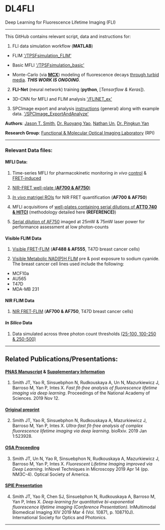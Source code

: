 # DL4FLI
Deep Learning for Fluorescence Lifetime Imaging (FLI)

--------------------------------------------------------------

This GitHub contains relevant script, data and instructions for:
1. FLI data simulation workflow (**MATLAB**)

  * FLIM ['/TPSFsimulation_FLIM'](https://github.com/jasontsmith2718/DL4FLI/tree/master/TPSFsimulation_FLIM)

  * Basic MFLI ['/TPSFsimulation_basic'](https://github.com/jasontsmith2718/DL4FLI/tree/master/TPSFsimulation_basic)
  
  * Monte-Carlo (via [__MCX__](http://mcx.space/)) modeling of fluorescence decays [through turbid media](https://github.com/jasontsmith2718/DL4FLI/tree/master/TPSFsimulation_MCX). _**THIS WORK IS ONGOING**_.

2. **FLI-Net** (neural network) training (**python**, [_Tensorflow & Keras_]).

  * 3D-CNN for MFLI and FLIM analysis ['/FLINET_ex'](https://github.com/jasontsmith2718/DL4FLI/tree/master/FLINET_ex)
  
3. SPCImage export and analysis [instructions](https://github.com/jasontsmith2718/DL4FLI/blob/master/SPCImage_ExportAndAnalyze/SPCImageExportAndAnalyze_slideShow.pptm?raw=true) (general) along with example data. ['/SPCImage_ExportAndAnalyze'](https://github.com/jasontsmith2718/DL4FLI/tree/master/SPCImage_ExportAndAnalyze)

__Authors__: [Jason T. Smith](https://www.researchgate.net/profile/Jason_Smith96), [Dr. Ruoyang Yao](https://www.researchgate.net/profile/Ruoyang_Yao), [Nathan Un](https://www.researchgate.net/profile/Nathan_John_Un), [Dr. Pingkun Yan](https://www.researchgate.net/profile/Pingkun_Yan)

__Research Group__: [Functional & Molecular Optical Imaging Laboratory](http://intes-lab.bme.rpi.edu/) (RPI)

--------------------------------------------------------------

### Relevant Data files:

#### MFLI Data:

1. Time-series MFLI for pharmacokinetic monitoring _in vivo_ [control](https://figshare.com/s/f216de0f63a352cd5c44) & [FRET-induced](https://figshare.com/s/db8dbc19455ea5fa82f3)

2. [NIR-FRET well-plate (**AF700 & AF750**)](https://figshare.com/s/841b13c73a1a35cc4e63)

3. [_In vivo_ matrigel ROIs](https://figshare.com/s/d3f1375e2fd6d10bc30f) for NIR FRET quantification (**AF700 & AF750**)

4. MFLI acquisitions of [well-plates containing serial dilutions of **ATTO 740 & HITCI**](https://figshare.com/s/af59c3fe4fc8479efffa) (methodology detailed here __(REFERENCE)__)

5. [Serial dilution of AF750](https://figshare.com/s/3ca9941b2c6e50f500eb) imaged at 25mW & 75mW laser power for performance assessment at low photon-counts

#### Visible FLIM Data

1. [Visible FRET-FLIM](https://figshare.com/s/541c3112813cbd417957) (**AF488 & AF555**, T47D breast cancer cells)

2. [Visible Metabolic NAD(P)H FLIM](https://figshare.com/s/0a78e95f917b142e53fc) pre & post exposure to sodium cyanide. The breast cancer cell lines used include the following:

  * MCF10a
  * AU565
  * T47D
  * MDA-MB 231

#### NIR FLIM Data

1. [NIR FRET-FLIM](https://figshare.com/s/d4d21918f719a8233f4a) (**AF700 & AF750**, T47D breast cancer cells)

#### _In Silico_ Data

1. Data simulated across three photon count thresholds [(25-100, 100-250 & 250-500)](https://figshare.com/s/e84c4d612654df989208)

--------------------------------------------------------------

## Related Publications/Presentations:

#### [PNAS Manuscript](https://www.pnas.org/content/early/2019/11/11/1912707116) & [Supplementary Information](https://www.pnas.org/content/pnas/suppl/2019/11/11/1912707116.DCSupplemental/pnas.1912707116.sapp.pdf)
1) Smith JT, Yao R, Sinsuebphon N, Rudkouskaya A, Un N, Mazurkiewicz J, Barroso M, Yan P, Intes X. _Fast fit-free analysis of fluorescence lifetime imaging via deep learning_. Proceedings of the National Academy of Sciences. 2019 Nov 12.

#### [Original preprint](https://www.biorxiv.org/content/10.1101/523928v1)
2) Smith JT, Yao R, Sinsuebphon N, Rudkouskaya A, Mazurkiewicz J, Barroso M, Yan P, Intes X. _Ultra-fast fit-free analysis of complex fluorescence lifetime imaging via deep learning_. bioRxiv. 2019 Jan 1:523928.

#### [OSA Proceeding](https://www.osapublishing.org/abstract.cfm?uri=NTM-2019-NM3C.4)
3) Smith JT, Un N, Yao R, Sinsuebphon N, Rudkouskaya A, Mazurkiewicz J, Barroso M, Yan P, Intes X. _Fluorescent Lifetime Imaging improved via Deep Learning_. InNovel Techniques in Microscopy 2019 Apr 14 (pp. NM3C-4). Optical Society of America.

#### [SPIE Presentation](https://www.spiedigitallibrary.org/conference-proceedings-of-spie/10871/108710J/Deep-learning-for-quantitative-bi-exponential-fluorescence-lifetime-imaging-Conference/10.1117/12.2509857.short)
4) Smith JT, Yao R, Chen SJ, Sinsuebphon N, Rudkouskaya A, Barroso M, Yan P, Intes X. _Deep learning for quantitative bi-exponential fluorescence lifetime imaging (Conference Presentation)_. InMultimodal Biomedical Imaging XIV 2019 Mar 4 (Vol. 10871, p. 108710J). International Society for Optics and Photonics.


--------------------------------------------------------------

